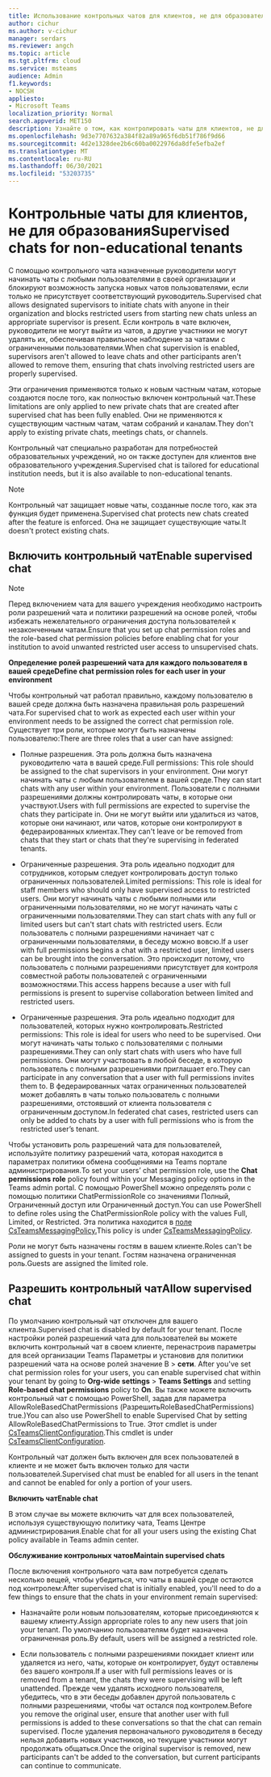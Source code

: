 ```yaml
---
title: Использование контрольных чатов для клиентов, не для образовательных учреждений
author: cichur
ms.author: v-cichur
manager: serdars
ms.reviewer: angch
ms.topic: article
ms.tgt.pltfrm: cloud
ms.service: msteams
audience: Admin
f1.keywords:
- NOCSH
appliesto:
- Microsoft Teams
localization_priority: Normal
search.appverid: MET150
description: Узнайте о том, как контролировать чаты для клиентов, не для образовательных организаций, Microsoft Teams собраниях.
ms.openlocfilehash: 9d3e7707632a384f82a89a965f6db51f786f9d66
ms.sourcegitcommit: 4d2e1328dee2b6c60ba0022976da8dfe5efba2ef
ms.translationtype: MT
ms.contentlocale: ru-RU
ms.lasthandoff: 06/30/2021
ms.locfileid: "53203735"
---
```

# <a name="supervised-chats-for-non-educational-tenants"></a><span data-ttu-id="78663-103">Контрольные чаты для клиентов, не для образования</span><span class="sxs-lookup"><span data-stu-id="78663-103">Supervised chats for non-educational tenants</span></span>

<span data-ttu-id="78663-104">С помощью контрольного чата назначенные руководители могут начинать чаты с любыми пользователями в своей организации и блокируют возможность запуска новых чатов пользователями, если только не присутствует соответствующий руководитель.</span><span class="sxs-lookup"><span data-stu-id="78663-104">Supervised chat allows designated supervisors to initiate chats with anyone in their organization and blocks restricted users from starting new chats unless an appropriate supervisor is present.</span></span> <span data-ttu-id="78663-105">Если контроль в чате включен, руководители не могут выйти из чатов, а другие участники не могут удалять их, обеспечивая правильное наблюдение за чатами с ограниченными пользователями.</span><span class="sxs-lookup"><span data-stu-id="78663-105">When chat supervision is enabled, supervisors aren't allowed to leave chats and other participants aren't allowed to remove them, ensuring that chats involving restricted users are properly supervised.</span></span>

<span data-ttu-id="78663-106">Эти ограничения применяются только к новым частным чатам, которые создаются после того, как полностью включен контрольный чат.</span><span class="sxs-lookup"><span data-stu-id="78663-106">These limitations are only applied to new private chats that are created after supervised chat has been fully enabled.</span></span> <span data-ttu-id="78663-107">Они не применяются к существующим частным чатам, чатам собраний и каналам.</span><span class="sxs-lookup"><span data-stu-id="78663-107">They don't apply to existing private chats, meetings chats, or channels.</span></span>

<span data-ttu-id="78663-108">Контрольный чат специально разработан для потребностей образовательных учреждений, но он также доступен для клиентов вне образовательного учреждения.</span><span class="sxs-lookup"><span data-stu-id="78663-108">Supervised chat is tailored for educational institution needs, but it is also available to non-educational tenants.</span></span>

> [!NOTE]
> <span data-ttu-id="78663-109">Контрольный чат защищает новые чаты, созданные после того, как эта функция будет применена.</span><span class="sxs-lookup"><span data-stu-id="78663-109">Supervised chat protects new chats created after the feature is enforced.</span></span> <span data-ttu-id="78663-110">Она не защищает существующие чаты.</span><span class="sxs-lookup"><span data-stu-id="78663-110">It doesn't protect existing chats.</span></span>

## <a name="enable-supervised-chat"></a><span data-ttu-id="78663-111">Включить контрольный чат</span><span class="sxs-lookup"><span data-stu-id="78663-111">Enable supervised chat</span></span>

> [!NOTE]
> <span data-ttu-id="78663-112">Перед включением чата для вашего учреждения необходимо настроить роли разрешений чата и политики разрешений на основе ролей, чтобы избежать нежелательного ограничения доступа пользователей к незаконченным чатам.</span><span class="sxs-lookup"><span data-stu-id="78663-112">Ensure that you set up chat permission roles and the role-based chat permission policies before enabling chat for your institution to avoid unwanted restricted user access to unsupervised chats.</span></span>

<span data-ttu-id="78663-113">**Определение ролей разрешений чата для каждого пользователя в вашей среде**</span><span class="sxs-lookup"><span data-stu-id="78663-113">**Define chat permission roles for each user in your environment**</span></span>

<span data-ttu-id="78663-114">Чтобы контрольный чат работал правильно, каждому пользователю в вашей среде должна быть назначена правильная роль разрешений чата.</span><span class="sxs-lookup"><span data-stu-id="78663-114">For supervised chat to work as expected each user within your environment needs to be assigned the correct chat permission role.</span></span> <span data-ttu-id="78663-115">Существует три роли, которые могут быть назначены пользователю:</span><span class="sxs-lookup"><span data-stu-id="78663-115">There are three roles that a user can have assigned:</span></span>

- <span data-ttu-id="78663-116">Полные разрешения. Эта роль должна быть назначена руководителю чата в вашей среде.</span><span class="sxs-lookup"><span data-stu-id="78663-116">Full permissions: This role should be assigned to the chat supervisors in your environment.</span></span> <span data-ttu-id="78663-117">Они могут начинать чаты с любым пользователем в вашей среде.</span><span class="sxs-lookup"><span data-stu-id="78663-117">They can start chats with any user within your environment.</span></span> <span data-ttu-id="78663-118">Пользователи с полными разрешениями должны контролировать чаты, в которые они участвуют.</span><span class="sxs-lookup"><span data-stu-id="78663-118">Users with full permissions are expected to supervise the chats they participate in.</span></span> <span data-ttu-id="78663-119">Они не могут выйти или удалиться из чатов, которые они начинают, или чатов, которые они контролируют в федераированных клиентах.</span><span class="sxs-lookup"><span data-stu-id="78663-119">They can't leave or be removed from chats that they start or chats that they're supervising in federated tenants.</span></span>

- <span data-ttu-id="78663-120">Ограниченные разрешения. Эта роль идеально подходит для сотрудников, которым следует контролировать доступ только ограниченных пользователей.</span><span class="sxs-lookup"><span data-stu-id="78663-120">Limited permissions: This role is ideal for staff members who should only have supervised access to restricted users.</span></span> <span data-ttu-id="78663-121">Они могут начинать чаты с любыми полными или ограниченными пользователями, но не могут начинать чаты с ограниченными пользователями.</span><span class="sxs-lookup"><span data-stu-id="78663-121">They can start chats with any full or limited users but can't start chats with restricted users.</span></span> <span data-ttu-id="78663-122">Если пользователь с полными разрешениями начинает чат с ограниченными пользователями, в беседу можно вовсю.</span><span class="sxs-lookup"><span data-stu-id="78663-122">If a user with full permissions begins a chat with a restricted user, limited users can be brought into the conversation.</span></span> <span data-ttu-id="78663-123">Это происходит потому, что пользователь с полными разрешениями присутствует для контроля совместной работы пользователей с ограниченными возможностями.</span><span class="sxs-lookup"><span data-stu-id="78663-123">This access happens because a user with full permissions is present to supervise collaboration between limited and restricted users.</span></span>

- <span data-ttu-id="78663-124">Ограниченные разрешения. Эта роль идеально подходит для пользователей, которых нужно контролировать.</span><span class="sxs-lookup"><span data-stu-id="78663-124">Restricted permissions: This role is ideal for users who need to be supervised.</span></span> <span data-ttu-id="78663-125">Они могут начинать чаты только с пользователями с полными разрешениями.</span><span class="sxs-lookup"><span data-stu-id="78663-125">They can only start chats with users who have full permissions.</span></span> <span data-ttu-id="78663-126">Они могут участвовать в любой беседе, в которую пользователь с полными разрешениями приглашает его.</span><span class="sxs-lookup"><span data-stu-id="78663-126">They can participate in any conversation that a user with full permissions invites them to.</span></span> <span data-ttu-id="78663-127">В федераированных чатах ограниченных пользователей может добавлять в чаты только пользователь с полными разрешениями, отстоявший от клиента пользователя с ограниченным доступом.</span><span class="sxs-lookup"><span data-stu-id="78663-127">In federated chat cases, restricted users can only be added to chats by a user with full permissions who is from the restricted user’s tenant.</span></span>

<span data-ttu-id="78663-128">Чтобы установить роль разрешений чата  для пользователей, используйте политику разрешений чата, которая находится в параметрах политики обмена сообщениями на Teams портале администрирования.</span><span class="sxs-lookup"><span data-stu-id="78663-128">To set your users’ chat permission role, use the **Chat permissions role** policy found within your Messaging policy options in the Teams admin portal.</span></span> <span data-ttu-id="78663-129">С помощью PowerShell можно определять роли с помощью политики ChatPermissionRole со значениями Полный, Ограниченный доступ или Ограниченный доступ.</span><span class="sxs-lookup"><span data-stu-id="78663-129">You can use PowerShell to define roles using the ChatPermissionRole policy with the values Full, Limited, or Restricted.</span></span> <span data-ttu-id="78663-130">Эта политика находится в [поле CsTeamsMessagingPolicy.](/powershell/module/skype/set-csteamsmessagingpolicy?view=skype-ps)</span><span class="sxs-lookup"><span data-stu-id="78663-130">This policy is under [CsTeamsMessagingPolicy](/powershell/module/skype/set-csteamsmessagingpolicy?view=skype-ps).</span></span>

<span data-ttu-id="78663-131">Роли не могут быть назначены гостям в вашем клиенте.</span><span class="sxs-lookup"><span data-stu-id="78663-131">Roles can't be assigned to guests in your tenant.</span></span> <span data-ttu-id="78663-132">Гостям назначена ограниченная роль.</span><span class="sxs-lookup"><span data-stu-id="78663-132">Guests are assigned the limited role.</span></span>

## <a name="allow-supervised-chat"></a><span data-ttu-id="78663-133">Разрешить контрольный чат</span><span class="sxs-lookup"><span data-stu-id="78663-133">Allow supervised chat</span></span>

<span data-ttu-id="78663-134">По умолчанию контрольный чат отключен для вашего клиента.</span><span class="sxs-lookup"><span data-stu-id="78663-134">Supervised chat is disabled by default for your tenant.</span></span> <span data-ttu-id="78663-135">После настройки ролей разрешений чата для пользователей вы можете включить контрольный чат в своем клиенте, перенастроив параметры для всей организации Teams Параметры и установив для политики разрешений чата на основе ролей значение В  >   **сети**. </span><span class="sxs-lookup"><span data-stu-id="78663-135">After you've set chat permission roles for your users, you can enable supervised chat within your tenant by going to **Org-wide settings** > **Teams Settings** and setting **Role-based chat permissions** policy to **On**.</span></span> <span data-ttu-id="78663-136">Вы также можете включить контрольный чат с помощью PowerShell, задав для параметра AllowRoleBasedChatPermissions (РазрешитьRoleBasedChatPermissions) true.)</span><span class="sxs-lookup"><span data-stu-id="78663-136">You can also use PowerShell to enable Supervised Chat by setting AllowRoleBasedChatPermissions to True.</span></span> <span data-ttu-id="78663-137">Этот cmdlet is under [CsTeamsClientConfiguration](/powershell/module/skype/set-csteamsclientconfiguration?view=skype-ps).</span><span class="sxs-lookup"><span data-stu-id="78663-137">This cmdlet is under [CsTeamsClientConfiguration](/powershell/module/skype/set-csteamsclientconfiguration?view=skype-ps).</span></span>

<span data-ttu-id="78663-138">Контрольный чат должен быть включен для всех пользователей в клиенте и не может быть включен только для части пользователей.</span><span class="sxs-lookup"><span data-stu-id="78663-138">Supervised chat must be enabled for all users in the tenant and cannot be enabled for only a portion of your users.</span></span>

<span data-ttu-id="78663-139">**Включить чат**</span><span class="sxs-lookup"><span data-stu-id="78663-139">**Enable chat**</span></span>

<span data-ttu-id="78663-140">В этом случае вы можете включить чат для всех пользователей, используя существующую политику чата, Teams Центре администрирования.</span><span class="sxs-lookup"><span data-stu-id="78663-140">Enable chat for all your users using the existing Chat policy available in Teams admin center.</span></span>

<span data-ttu-id="78663-141">**Обслуживание контрольных чатов**</span><span class="sxs-lookup"><span data-stu-id="78663-141">**Maintain supervised chats**</span></span>

<span data-ttu-id="78663-142">После включения контрольного чата вам потребуется сделать несколько вещей, чтобы убедиться, что чаты в вашей среде остаются под контролем:</span><span class="sxs-lookup"><span data-stu-id="78663-142">After supervised chat is initially enabled, you'll need to do a few things to ensure that the chats in your environment remain supervised:</span></span>

- <span data-ttu-id="78663-143">Назначайте роли новым пользователям, которые присоединяются к вашему клиенту.</span><span class="sxs-lookup"><span data-stu-id="78663-143">Assign appropriate roles to any new users that join your tenant.</span></span> <span data-ttu-id="78663-144">По умолчанию пользователям будет назначена ограниченная роль.</span><span class="sxs-lookup"><span data-stu-id="78663-144">By default, users will be assigned a restricted role.</span></span>

- <span data-ttu-id="78663-145">Если пользователь с полными разрешениями покидает клиент или удаляется из него, чаты, которые он контролирует, будут оставлены без вашего контроля.</span><span class="sxs-lookup"><span data-stu-id="78663-145">If a user with full permissions leaves or is removed from a tenant, the chats they were supervising will be left unattended.</span></span> <span data-ttu-id="78663-146">Прежде чем удалять исходного пользователя, убедитесь, что в эти беседы добавлен другой пользователь с полными разрешениями, чтобы чат остался под контролем.</span><span class="sxs-lookup"><span data-stu-id="78663-146">Before you remove the original user, ensure that another user with full permissions is added to these conversations so that the chat can remain supervised.</span></span> <span data-ttu-id="78663-147">После удаления первоначального руководителя в беседу нельзя добавить новых участников, но текущие участники могут продолжать общаться.</span><span class="sxs-lookup"><span data-stu-id="78663-147">Once the original supervisor is removed, new participants can't be added to the conversation, but current participants can continue to communicate.</span></span>
